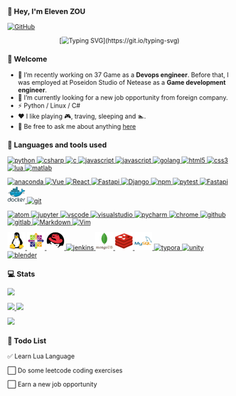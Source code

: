 ### 👋 Hey, I'm Eleven ZOU

[![GitHub](https://img.shields.io/badge/dynamic/json?logo=github&label=GitHub&labelColor=495867&color=495867&query=%24.data.totalSubs&url=https%3A%2F%2Fapi.spencerwoo.com%2Fsubstats%2F%3Fsource%3Dgithub%26queryKey%3Dhayschan&style=flat-square)](https://github.com/xiongbinzou)

<div align="center">

[![Typing SVG](https://readme-typing-svg.herokuapp.com?font=Inconsolata&color=2C68F7&size=25&width=600&lines=To+be%2C+or+not+to+be%2C+that+is+a+question.)](https://git.io/typing-svg)

</div>

### 🤗 Welcome

<!--my introduction start-->
- 🔭 I’m recently working on 37 Game as a **Devops engineer**. Before that, I was employed at Poseidon Studio of Netease as a **Game development engineer**.
- 🌱 I’m currently looking for a new job opportunity from foreign company.
- ⚡ Python / Linux / C#
- ❤️ I like playing 🎮, traving, sleeping and 🏊. 
- 💬 Be free to ask me about anything [here](https://github.com/xiongbinzou/xiongbinzou/issues)
<!--my introduction end-->

### 🧰 Languages and tools used

<a href="https://www.python.org/" target="_blank"> <img src="https://cdn.jsdelivr.net/gh/devicons/devicon/icons/python/python-original.svg" alt="python" width="40" height="40"/> </a>
<a href="https://docs.microsoft.com/zh-cn/dotnet/csharp/" target="_blank"> <img src="https://cdn.jsdelivr.net/gh/devicons/devicon/icons/csharp/csharp-original.svg" alt="csharp" width="40" height="40"/> </a>
<a href="https://docs.microsoft.com/zh-cn/cpp/c-language/?view=msvc-170" target="_blank"> <img src="https://cdn.jsdelivr.net/gh/devicons/devicon/icons/c/c-original.svg" alt="c" width="40" height="40"/> </a>
<a href="https://www.javascript.com/" target="_blank"> <img src="https://cdn.jsdelivr.net/gh/devicons/devicon/icons/javascript/javascript-original.svg" alt="javascript" width="40" height="40"/> </a>
<a href="https://www.typescriptlang.org/zh/" target="_blank"> <img src="https://cdn.jsdelivr.net/gh/devicons/devicon/icons/typescript/typescript-original.svg" alt="javascript" width="40" height="40"/> </a>
<a href="https://github.com/golang/go/" target="_blank"> <img src="https://cdn.jsdelivr.net/gh/devicons/devicon/icons/go/go-original.svg" alt="golang" width="40" height="40"/> </a>
<a href="https://developer.mozilla.org/zh-CN/docs/Web/CSS/" target="_blank"> <img src="https://cdn.jsdelivr.net/gh/devicons/devicon/icons/html5/html5-original.svg" alt="html5" width="40" height="40"/> </a>
<a href="https://developer.mozilla.org/zh-CN/docs/Glossary/HTML5" target="_blank"> <img src="https://cdn.jsdelivr.net/gh/devicons/devicon/icons/css3/css3-original.svg" alt="css3" width="40" height="40"/> </a>
<a href="https://www.lua.org/" target="_blank"> <img src="https://cdn.jsdelivr.net/gh/devicons/devicon/icons/lua/lua-original.svg" alt="lua" width="40" height="40"/> </a>
<a href="https://ww2.mathworks.cn/products/matlab.html" target="_blank"> <img src="https://cdn.jsdelivr.net/gh/devicons/devicon/icons/matlab/matlab-original.svg" alt="matlab" width="40" height="40"/> </a>

<a href="https://www.anaconda.com/" target="_blank"> <img src="https://cdn.jsdelivr.net/gh/devicons/devicon/icons/anaconda/anaconda-original.svg" alt="anaconda" width="40" height="40"/> </a>
<a href="https://cn.vuejs.org/index.html/" target="_blank"> <img src="https://cdn.jsdelivr.net/gh/devicons/devicon/icons/vuejs/vuejs-original.svg" alt="Vue" width="40" height="40"/> </a>
<a href="https://zh-hans.reactjs.org/" target="_blank"> <img src="https://cdn.jsdelivr.net/gh/devicons/devicon/icons/react/react-original.svg" alt="React" width="40" height="40"/> </a>
<a href="https://fastapi.tiangolo.com/zh/" target="_blank"> <img src="https://cdn.jsdelivr.net/gh/devicons/devicon/icons/fastapi/fastapi-original.svg" alt="Fastapi" width="40" height="40"/> </a>
<a href="https://www.djangoproject.com/" target="_blank"> <img src="https://cdn.jsdelivr.net/gh/devicons/devicon/icons/django/django-plain.svg" alt="Django" width="40" height="40"/> </a>
<a href="https://www.npmjs.com/" target="_blank"> <img src="https://cdn.jsdelivr.net/gh/devicons/devicon/icons/npm/npm-original-wordmark.svg" alt="npm" width="40" height="40"/> </a>
<a href="https://docs.pytest.org/en/7.1.x/" target="_blank"> <img src="https://cdn.jsdelivr.net/gh/devicons/devicon/icons/pytest/pytest-original.svg" alt="pytest" width="40" height="40"/> </a>
<a href="https://numpy.org/" target="_blank"> <img src="https://cdn.jsdelivr.net/gh/devicons/devicon/icons/numpy/numpy-original.svg" alt="Fastapi" width="40" height="40"/> </a>
<a href="https://www.docker.com/" target="_blank"> <img src="https://raw.githubusercontent.com/devicons/devicon/master/icons/docker/docker-original-wordmark.svg" alt="docker" width="40" height="40"/> </a>
<a href="https://git-scm.com/" target="_blank"> <img src="https://www.vectorlogo.zone/logos/git-scm/git-scm-icon.svg" alt="git" width="40" height="40"/> </a>

<a href="https://atom.io/" target="_blank"> <img src="https://cdn.jsdelivr.net/gh/devicons/devicon/icons/atom/atom-original.svg" alt="atom" width="40" height="40"/> </a>
<a href="https://jupyter.org/" target="_blank"> <img src="https://cdn.jsdelivr.net/gh/devicons/devicon/icons/jupyter/jupyter-original.svg" alt="jupyter" width="40" height="40"/> </a>
<a href="https://code.visualstudio.com/" target="_blank"> <img src="https://cdn.jsdelivr.net/gh/devicons/devicon/icons/vscode/vscode-original.svg" alt="vscode" width="40" height="40"/> </a>
<a href="https://visualstudio.microsoft.com/zh-hans/" target="_blank"> <img src="https://cdn.jsdelivr.net/gh/devicons/devicon/icons/visualstudio/visualstudio-plain.svg" alt="visualstudio" width="40" height="40"/> </a>
<a href="https://www.jetbrains.com/zh-cn/pycharm/" target="_blank"> <img src="https://cdn.jsdelivr.net/gh/devicons/devicon/icons/pycharm/pycharm-original.svg" alt="pycharm" width="40" height="40"/> </a>
<a href="https://www.google.com/chrome/" target="_blank"> <img src="https://cdn.jsdelivr.net/gh/devicons/devicon/icons/chrome/chrome-original.svg" alt="chrome" width="40" height="40"/> </a>
<a href="https://github.com/" target="_blank"> <img src="https://cdn.jsdelivr.net/gh/devicons/devicon/icons/github/github-original.svg" alt="github" width="40" height="40"/> </a>
<a href="https://gitlab.com/" target="_blank"> <img src="https://cdn.jsdelivr.net/gh/devicons/devicon/icons/gitlab/gitlab-original.svg" alt="gitlab" width="40" height="40"/> </a>
<a href="https://www.markdownguide.org/" target="_blank"> <img src="https://cdn.jsdelivr.net/gh/devicons/devicon/icons/markdown/markdown-original.svg" alt="Markdown" width="40" height="40"/> </a>
<a href="https://www.vim.org/" target="_blank"> <img src="https://cdn.jsdelivr.net/gh/devicons/devicon/icons/vim/vim-original.svg" alt="Vim" width="40" height="40"/> </a>

<a href="https://www.linux.org/" target="_blank"> <img src="https://raw.githubusercontent.com/devicons/devicon/master/icons/linux/linux-original.svg" alt="linux" width="40" height="40"/> </a>
<a href="https://www.centos.org/" target="_blank"> <img src="https://raw.githubusercontent.com/devicons/devicon/master/icons/centos/centos-original.svg" alt="centos" width="40" height="40"/> </a>
<a href="https://www.redhat.com/en" target="_blank"> <img src="https://raw.githubusercontent.com/devicons/devicon/master/icons/redhat/redhat-original.svg" alt="redhat" width="40" height="40"/> </a>
<a href="https://www.jenkins.io" target="_blank"> <img src="https://www.vectorlogo.zone/logos/jenkins/jenkins-icon.svg" alt="jenkins" width="40" height="40"/> </a>
<a href="https://www.mongodb.com/" target="_blank"> <img src="https://raw.githubusercontent.com/devicons/devicon/master/icons/mongodb/mongodb-original-wordmark.svg" alt="mongodb" width="40" height="40"/> </a>
<a href="https://redis.io/" target="_blank"> <img src="https://raw.githubusercontent.com/devicons/devicon/master/icons/redis/redis-original.svg" alt="redis" width="40" height="40"/> </a>
<a href="https://www.mysql.com/" target="_blank"> <img src="https://raw.githubusercontent.com/devicons/devicon/master/icons/mysql/mysql-original-wordmark.svg" alt="mysql" width="40" height="40"/> </a>
<a href="https://typora.io" target="_blank"> <img src="https://typora.io/img/favicon-64.png" alt="typora" width="40" height="40"/> </a>
<a href="https://unity.com/" target="_blank"> <img src="https://cdn.jsdelivr.net/gh/devicons/devicon/icons/unity/unity-original.svg" alt="unity" width="40" height="40"/> </a>
<a href="https://blender.org/" target="_blank"> <img src="https://cdn.jsdelivr.net/gh/devicons/devicon/icons/blender/blender-original.svg" alt="blender" width="40" height="40"/> </a>

### 💻 Stats
<p align = "left">
<img src = "https://github-readme-stats.vercel.app/api?username=xiongbinzou&count_private=true&show_icons=true&theme=tokyonight&line_height=27">
</p>

<p align = "left">
 <a href="https://github.com/xiongbinzou/xiongbinzou.github.io">
   <img height="180px" src="https://github-readme-stats.vercel.app/api/pin/?username=xiongbinzou&repo=xiongbinzou.github.io&theme=tokyonight" />
 </a>
 
 <a href="https://github.com/xiongbinzou/leetcode">
   <img height="180px" src="https://github-readme-stats.vercel.app/api/pin/?username=xiongbinzou&repo=leetcode&theme=tokyonight" />
 </a>
</p>

<!--
<p align = "left">
 <img align="center" src="https://github-profile-trophy.vercel.app/?username=xiongbinzou&theme=algolia&column=8">
</p>
-->

<p align = "left">
 <img src="https://activity-graph.herokuapp.com/graph?username=xiongbinzou&theme=react-dark">
</p>


### 🚧 Todo List
✅ Learn Lua Language

⬜ Do some leetcode coding exercises

⬜ Earn a new job opportunity

<!--
✅
-->

